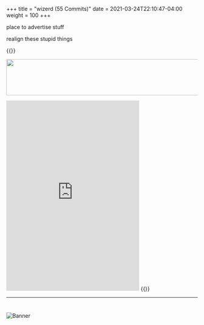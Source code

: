 +++
title = "wizerd (55 Commits)"
date =  2021-03-24T22:10:47-04:00
weight = 100
+++

place to advertise stuff

realign these stupid things

{{<rawhtml>}}

<a href="https://www.gametracker.com/server_info/135.148.31.93:27015/" target="_blank"><img src="https://cache.gametracker.com/server_info/135.148.31.93:27015/b_560_95_1.png" border="0" width="560" height="95" alt=""/></a>

<iframe src="https://discord.com/widget?id=825893632585498634&theme=dark" width="350" height="500" allowtransparency="true" frameborder="0" sandbox="allow-popups allow-popups-to-escape-sandbox allow-same-origin allow-scripts"></iframe> 
{{</rawhtml>}}

---
#
![Banner](/images/fishy.gif)
